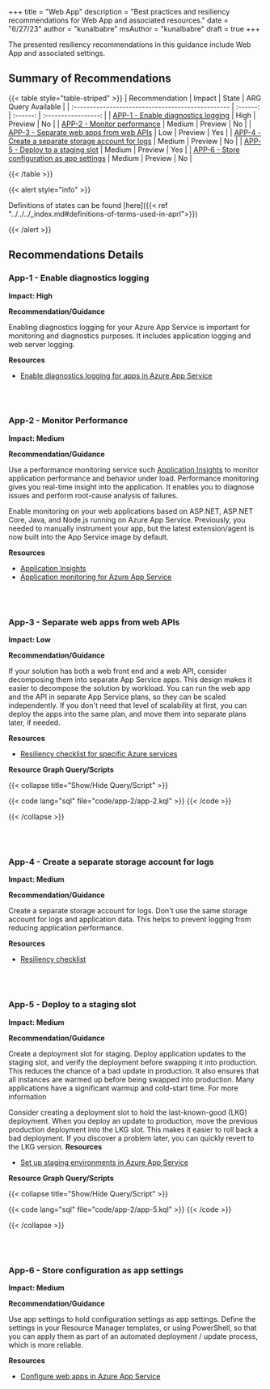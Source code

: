 +++
title = "Web App"
description = "Best practices and resiliency recommendations for Web App and associated resources."
date = "6/27/23"
author = "kunalbabre"
msAuthor = "kunalbabre"
draft = true
+++

The presented resiliency recommendations in this guidance include Web App and associated settings.

## Summary of Recommendations

{{< table style="table-striped" >}}
| Recommendation | Impact | State | ARG Query Available |
| :------------------------------------------------ | :------: | :------: | :-----------------: |
| [APP-1 - Enable diagnostics logging](#app-1---enable-diagnostics-logging) | High | Preview | No |
| [APP-2 - Monitor performance](#app-2---monitor-performance) | Medium | Preview | No |
| [APP-3 - Separate web apps from web APIs](#app-3---separate-web-apps-from-web-apis) | Low | Preview | Yes |
| [APP-4 - Create a separate storage account for logs](#app-4---create-a-separate-storage-account-for-logs) | Medium | Preview | No |
| [APP-5 - Deploy to a staging slot](#app-5---deploy-to-a-staging-slot) | Medium | Preview | Yes |
| [APP-6 - Store configuration as app settings](#app-6---store-configuration-as-app-settings) | Medium | Preview | No |

{{< /table >}}

{{< alert style="info" >}}

Definitions of states can be found [here]({{< ref "../../../_index.md#definitions-of-terms-used-in-aprl">}})

{{< /alert >}}

## Recommendations Details

### App-1 - Enable diagnostics logging

**Impact: High**

**Recommendation/Guidance**

Enabling diagnostics logging for your Azure App Service is important for monitoring and diagnostics purposes. It includes application logging and web server logging.

**Resources**

- [Enable diagnostics logging for apps in Azure App Service](https://learn.microsoft.com/azure/app-service/troubleshoot-diagnostic-logs)

<br><br>

### App-2 - Monitor Performance

**Impact: Medium**

**Recommendation/Guidance**

Use a performance monitoring service such [Application Insights](https://learn.microsoft.com/azure/application-insights/app-insights-overview) to monitor application performance and behavior under load. Performance monitoring gives you real-time insight into the application. It enables you to diagnose issues and perform root-cause analysis of failures.

Enable monitoring on your web applications based on ASP.NET, ASP.NET Core, Java, and Node.js running on Azure App Service. Previously, you needed to manually instrument your app, but the latest extension/agent is now built into the App Service image by default.

**Resources**

- [Application Insights](https://learn.microsoft.com/azure/application-insights/app-insights-overview)
- [Application monitoring for Azure App Service](https://learn.microsoft.com/azure/azure-monitor/app/azure-web-apps)

<br><br>

### App-3 - Separate web apps from web APIs

**Impact: Low**

**Recommendation/Guidance**

If your solution has both a web front end and a web API, consider decomposing them into separate App Service apps. This design makes it easier to decompose the solution by workload. You can run the web app and the API in separate App Service plans, so they can be scaled independently. If you don't need that level of scalability at first, you can deploy the apps into the same plan, and move them into separate plans later, if needed.

**Resources**

- [Resiliency checklist for specific Azure services](https://learn.microsoft.com/azure/architecture/checklist/resiliency-per-service#app-service)

**Resource Graph Query/Scripts**

{{< collapse title="Show/Hide Query/Script" >}}

{{< code lang="sql" file="code/app-2/app-2.kql" >}} {{< /code >}}

{{< /collapse >}}

<br><br>

### App-4 - Create a separate storage account for logs

**Impact: Medium**

**Recommendation/Guidance**

Create a separate storage account for logs. Don't use the same storage account for logs and application data. This helps to prevent logging from reducing application performance.

**Resources**

- [Resiliency checklist](https://learn.microsoft.com/azure/architecture/checklist/resiliency-per-service#app-service)

<br><br>

### App-5 - Deploy to a staging slot

**Impact: Medium**

**Recommendation/Guidance**

Create a deployment slot for staging. Deploy application updates to the staging slot, and verify the deployment before swapping it into production. This reduces the chance of a bad update in production. It also ensures that all instances are warmed up before being swapped into production. Many applications have a significant warmup and cold-start time. For more information

Consider creating a deployment slot to hold the last-known-good (LKG) deployment. When you deploy an update to production, move the previous production deployment into the LKG slot. This makes it easier to roll back a bad deployment. If you discover a problem later, you can quickly revert to the LKG version.
**Resources**

- [Set up staging environments in Azure App Service](https://learn.microsoft.com/azure/app-service-web/web-sites-staged-publishing)

**Resource Graph Query/Scripts**

{{< collapse title="Show/Hide Query/Script" >}}

{{< code lang="sql" file="code/app-2/app-5.kql" >}} {{< /code >}}

{{< /collapse >}}

<br><br>

### App-6 - Store configuration as app settings

**Impact: Medium**

**Recommendation/Guidance**

Use app settings to hold configuration settings as app settings. Define the settings in your Resource Manager templates, or using PowerShell, so that you can apply them as part of an automated deployment / update process, which is more reliable.

**Resources**

- [Configure web apps in Azure App Service](https://learn.microsoft.com/azure/app-service-web/web-sites-configure)

<br><br>
